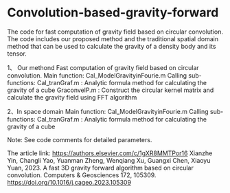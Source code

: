 # Convolution-based-gravity-forward
The code for fast computation of gravity field based on circular convolution. The code includes our proposed method and the traditional spatial domain method that can be used to calculate the gravity of a density body and its tensor.

1、 Our methond Fast computation of gravity field based on circular convolution. Main function: Cal_ModelGravityinFourie.m Calling sub-functions:
Cal_tranGraf.m : Analytic formula method for calculating the gravity of a cube
GraconvelP.m : Construct the circular kernel matrix and calculate the gravity field using FFT algorithm

2、In space domain Main function: Cal_ModelGravityinFourie.m Calling sub-functions:
Cal_tranGraf.m : Analytic formula method for calculating the gravity of a cube

Note: See code comments for detailed parameters.

The article link: https://authors.elsevier.com/c/1gXR8MMTPor16
Xianzhe Yin, Changli Yao, Yuanman Zheng, Wenqiang Xu, Guangxi Chen, Xiaoyu Yuan, 2023. A fast 3D gravity forward algorithm based on circular convolution. Computers & Geosciences 172, 105309. https://doi.org/10.1016/j.cageo.2023.105309
